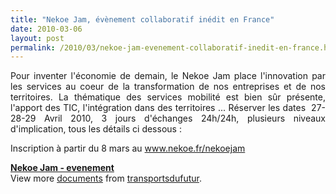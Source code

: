 ```yaml
---
title: "Nekoe Jam, évènement collaboratif inédit en France"
date: 2010-03-06
layout: post
permalink: /2010/03/nekoe-jam-evenement-collaboratif-inedit-en-france.html
---
```


<p style="text-align: justify">Pour inventer l'économie de demain, le Nekoe Jam place l'innovation par les services au coeur de la transformation de nos entreprises et de nos territoires. La thématique des services mobilité est bien sûr présente, l'apport des TIC, l'intégration dans des territoires ... Réserver les dates  27-28-29 Avril 2010, 3 jours d'échanges 24h/24h, plusieurs niveaux d'implication, tous les détails ci dessous :</p> <p style="text-align: justify">Inscription à partir du 8 mars au <a href="http://www.nekoe.fr/nekoejam">www.nekoe.fr/nekoejam</a><font color="#f8911e" face="ArialMT"><font color="#f8911e" face="ArialMT"></font></font></p> <div id="__ss_3349081"><strong><a href="http://www.slideshare.net/transportsdufutur/nekoe-jam-evenement" title="Nekoe Jam - evenement">Nekoe Jam - evenement</a></strong>   <div>View more <a href="http://www.slideshare.net/">documents</a> from <a href="http://www.slideshare.net/transportsdufutur">transportsdufutur</a>.</div></div>